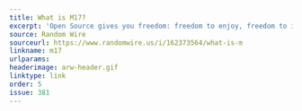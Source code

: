 ```yaml
---
title: What is M17?
excerpt: 'Open Source gives you freedom: freedom to enjoy, freedom to innovate, and freedom to use the M17 protocol.'
source: Random Wire
sourceurl: https://www.randomwire.us/i/162373564/what-is-m
linkname: m17
urlparams: 
headerimage: arw-header.gif
linktype: link
order: 5
issue: 381
---
```

